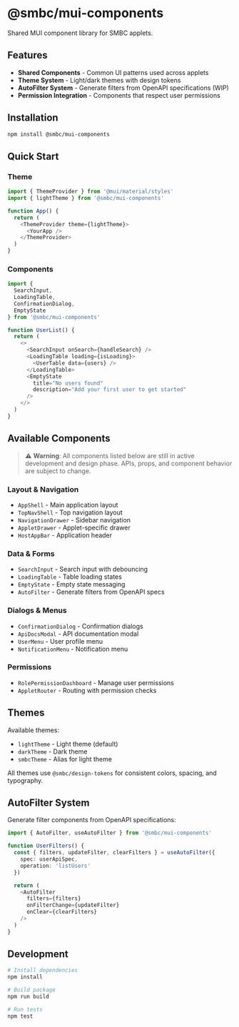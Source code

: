 # @smbc/mui-components

Shared MUI component library for SMBC applets.

## Features

- **Shared Components** - Common UI patterns used across applets
- **Theme System** - Light/dark themes with design tokens
- **AutoFilter System** - Generate filters from OpenAPI specifications (WIP)
- **Permission Integration** - Components that respect user permissions

## Installation

```bash
npm install @smbc/mui-components
```

## Quick Start

### Theme

```typescript
import { ThemeProvider } from '@mui/material/styles'
import { lightTheme } from '@smbc/mui-components'

function App() {
  return (
    <ThemeProvider theme={lightTheme}>
      <YourApp />
    </ThemeProvider>
  )
}
```

### Components

```typescript
import {
  SearchInput,
  LoadingTable,
  ConfirmationDialog,
  EmptyState
} from '@smbc/mui-components'

function UserList() {
  return (
    <>
      <SearchInput onSearch={handleSearch} />
      <LoadingTable loading={isLoading}>
        <UserTable data={users} />
      </LoadingTable>
      <EmptyState
        title="No users found"
        description="Add your first user to get started"
      />
    </>
  )
}
```

## Available Components

> ⚠️ **Warning**: All components listed below are still in active development and design phase. APIs, props, and component behavior are subject to change.

### Layout & Navigation

- `AppShell` - Main application layout
- `TopNavShell` - Top navigation layout
- `NavigationDrawer` - Sidebar navigation
- `AppletDrawer` - Applet-specific drawer
- `HostAppBar` - Application header

### Data & Forms

- `SearchInput` - Search input with debouncing
- `LoadingTable` - Table loading states
- `EmptyState` - Empty state messaging
- `AutoFilter` - Generate filters from OpenAPI specs

### Dialogs & Menus

- `ConfirmationDialog` - Confirmation dialogs
- `ApiDocsModal` - API documentation modal
- `UserMenu` - User profile menu
- `NotificationMenu` - Notification menu

### Permissions

- `RolePermissionDashboard` - Manage user permissions
- `AppletRouter` - Routing with permission checks

## Themes

Available themes:

- `lightTheme` - Light theme (default)
- `darkTheme` - Dark theme
- `smbcTheme` - Alias for light theme

All themes use `@smbc/design-tokens` for consistent colors, spacing, and typography.

## AutoFilter System

Generate filter components from OpenAPI specifications:

```typescript
import { AutoFilter, useAutoFilter } from '@smbc/mui-components'

function UserFilters() {
  const { filters, updateFilter, clearFilters } = useAutoFilter({
    spec: userApiSpec,
    operation: 'listUsers'
  })

  return (
    <AutoFilter
      filters={filters}
      onFilterChange={updateFilter}
      onClear={clearFilters}
    />
  )
}
```

## Development

```bash
# Install dependencies
npm install

# Build package
npm run build

# Run tests
npm test
```
